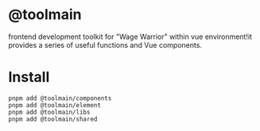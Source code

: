 # @toolmain

frontend development toolkit for "Wage Warrior" within vue environment!it provides a series of useful functions and Vue components.

# Install

```shell
pnpm add @toolmain/components
pnpm add @toolmain/element
pnpm add @toolmain/libs
pnpm add @toolmain/shared
```
